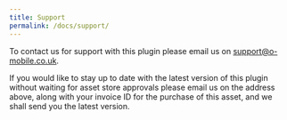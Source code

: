 ```yaml
---
title: Support
permalink: /docs/support/
---
```

To contact us for support with this plugin please email us on [support@o-mobile.co.uk](mailto:support@o-mobile.co.uk).

If you would like to stay up to date with the latest version of this plugin without waiting for asset store approvals please email us on the address above, along with your invoice ID for the purchase of this asset, and we shall send you the latest version.
